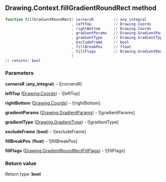 ## Drawing.Context.fillGradientRoundRect method


```lua
function fillGradientRoundRect( cornersR         // any_integral
                              , leftTop          // Drawing.Coords
                              , rightBottom      // Drawing.Coords
                              , gradientParams   // Drawing.GradientParams
                              , gradientType     // Drawing.GradientType
                              , excludeFrame     // bool
                              , fillBreakPos     // float
                              , fillFlags        // Drawing.GradientRoundRectFillFlags
                              )
// returns: bool
```


### Parameters

**cornersR** (**any_integral**) - ![cornersR]

**leftTop** ([Drawing.Coords](../../Drawing/Coords.md)) - ![leftTop]

**rightBottom** ([Drawing.Coords](../../Drawing/Coords.md)) - ![rightBottom]

**gradientParams** ([Drawing.GradientParams](../../Drawing/GradientParams.md)) - ![gradientParams]

**gradientType** ([Drawing.GradientType](../../Drawing/GradientType.md)) - ![gradientType]

**excludeFrame** (**bool**) - ![excludeFrame]

**fillBreakPos** (**float**) - ![fillBreakPos]

**fillFlags** ([Drawing.GradientRoundRectFillFlags](../../Drawing/GradientRoundRectFillFlags.md)) - ![fillFlags]

### Return value

Return type: **bool**

